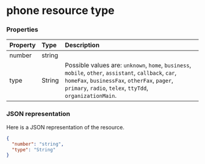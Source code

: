 # phone resource type




### Properties
| Property	   | Type	|Description|
|:---------------|:--------|:----------|
|number|string||
|type|String| Possible values are: `unknown`, `home`, `business`, `mobile`, `other`, `assistant`, `callback`, `car`, `homeFax`, `businessFax`, `otherFax`, `pager`, `primary`, `radio`, `telex`, `ttyTdd`, `organizationMain`.|

### JSON representation

Here is a JSON representation of the resource.

<!-- {
  "blockType": "resource",
  "optionalProperties": [

  ],
  "@odata.type": "microsoft.graph.phone"
}-->

```json
{
  "number": "string",
  "type": "String"
}

```

<!-- uuid: 8fcb5dbc-d5aa-4681-8e31-b001d5168d79
2015-10-25 14:57:30 UTC -->
<!-- {
  "type": "#page.annotation",
  "description": "phone resource",
  "keywords": "",
  "section": "documentation",
  "tocPath": ""
}-->